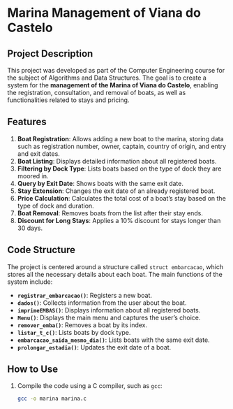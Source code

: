 # Marina Management of Viana do Castelo

## Project Description

This project was developed as part of the Computer Engineering course for the subject of Algorithms and Data Structures. The goal is to create a system for the **management of the Marina of Viana do Castelo**, enabling the registration, consultation, and removal of boats, as well as functionalities related to stays and pricing.

## Features

1. **Boat Registration**: Allows adding a new boat to the marina, storing data such as registration number, owner, captain, country of origin, and entry and exit dates.
2. **Boat Listing**: Displays detailed information about all registered boats.
3. **Filtering by Dock Type**: Lists boats based on the type of dock they are moored in.
4. **Query by Exit Date**: Shows boats with the same exit date.
5. **Stay Extension**: Changes the exit date of an already registered boat.
6. **Price Calculation**: Calculates the total cost of a boat’s stay based on the type of dock and duration.
7. **Boat Removal**: Removes boats from the list after their stay ends.
8. **Discount for Long Stays**: Applies a 10% discount for stays longer than 30 days.

## Code Structure

The project is centered around a structure called `struct embarcacao`, which stores all the necessary details about each boat. The main functions of the system include:

- **`registrar_embarcacao()`**: Registers a new boat.
- **`dados()`**: Collects information from the user about the boat.
- **`imprimeEMBAS()`**: Displays information about all registered boats.
- **`Menu()`**: Displays the main menu and captures the user’s choice.
- **`remover_emba()`**: Removes a boat by its index.
- **`listar_t_c()`**: Lists boats by dock type.
- **`embarcacao_saida_mesmo_dia()`**: Lists boats with the same exit date.
- **`prolongar_estadia()`**: Updates the exit date of a boat.

## How to Use

1. Compile the code using a C compiler, such as `gcc`:
   ```bash
   gcc -o marina marina.c
